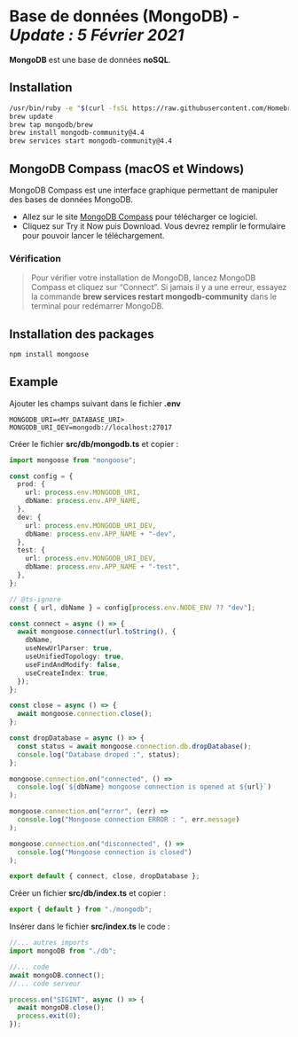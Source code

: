 # Base de données (MongoDB) - ***Update : 5 Février 2021***

**MongoDB** est une base de données **noSQL**.

## Installation

```zsh
/usr/bin/ruby -e "$(curl -fsSL https://raw.githubusercontent.com/Homebrew/install/master/install)" # Installera le logiciel https://brew.sh/
brew update
brew tap mongodb/brew
brew install mongodb-community@4.4
brew services start mongodb-community@4.4
```

## MongoDB Compass (macOS et Windows)

MongoDB Compass est une interface graphique permettant de manipuler des bases de données MongoDB.

- Allez sur le site [MongoDB Compass](https://www.mongodb.com/products/compass) pour télécharger ce logiciel.
- Cliquez sur Try it Now puis Download. Vous devrez remplir le formulaire pour pouvoir lancer le téléchargement.

### Vérification

> Pour vérifier votre installation de MongoDB, lancez MongoDB Compass et cliquez sur “Connect”. Si jamais il y a une erreur, essayez la commande **brew services restart mongodb-community** dans le terminal pour redémarrer MongoDB.

## Installation des packages

```zsh
npm install mongoose
```

## Example

Ajouter les champs suivant dans le fichier **.env**

```
MONGODB_URI=<MY_DATABASE_URI>
MONGODB_URI_DEV=mongodb://localhost:27017
```
Créer le fichier **src/db/mongodb.ts** et copier :

```ts
import mongoose from "mongoose";

const config = {
  prod: {
    url: process.env.MONGODB_URI,
    dbName: process.env.APP_NAME,
  },
  dev: {
    url: process.env.MONGODB_URI_DEV,
    dbName: process.env.APP_NAME + "-dev",
  },
  test: {
    url: process.env.MONGODB_URI_DEV,
    dbName: process.env.APP_NAME + "-test",
  },
};

// @ts-ignore
const { url, dbName } = config[process.env.NODE_ENV ?? "dev"];

const connect = async () => {
  await mongoose.connect(url.toString(), {
    dbName,
    useNewUrlParser: true,
    useUnifiedTopology: true,
    useFindAndModify: false,
    useCreateIndex: true,
  });
};

const close = async () => {
  await mongoose.connection.close();
};

const dropDatabase = async () => {
  const status = await mongoose.connection.db.dropDatabase();
  console.log("Database droped :", status);
};

mongoose.connection.on("connected", () =>
  console.log(`${dbName} mongoose connection is opened at ${url}`)
);

mongoose.connection.on("error", (err) =>
  console.log("Mongoose connection ERROR : ", err.message)
);

mongoose.connection.on("disconnected", () =>
  console.log("Mongoose connection is closed")
);

export default { connect, close, dropDatabase };
```

Créer un fichier **src/db/index.ts** et copier :

```ts
export { default } from "./mongodb";
```

Insérer dans le fichier **src/index.ts** le code :

```ts
//... autres imports
import mongoDB from "./db";

//... code
await mongoDB.connect();
//... code serveur

process.on("SIGINT", async () => {
  await mongoDB.close();
  process.exit(0);
});
```
